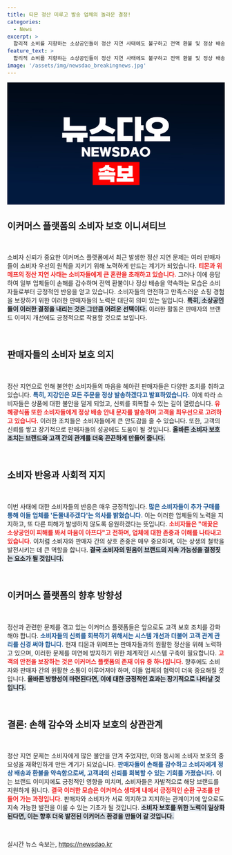```yaml
---
title: 티몬 정산 미루고 발송 업체의 놀라운 결정!
categories:
  - News
excerpt: >
  합리적 소비를 지향하는 소상공인들이 정산 지연 사태에도 불구하고 전액 환불 및 정상 배송을 약속하며 소비자들의 관심을 끌고 있다. 포기하지 않고 고객을 지키는 이들에 대한 응원이 이어지는 가운데, 소비자들은 추가 구매로 업체를 지원하겠다고 나섰다.
feature_text: >
  합리적 소비를 지향하는 소상공인들이 정산 지연 사태에도 불구하고 전액 환불 및 정상 배송을 약속하며 소비자들의 관심을 끌고 있다. 포기하지 않고 고객을 지키는 이들에 대한 응원이 이어지는 가운데, 소비자들은 추가 구매로 업체를 지원하겠다고 나섰다.
image: '/assets/img/newsdao_breakingnews.jpg'
---
```


<p><img src="/assets/img/newsdao_breakingnews.jpg" alt="bookingtag 속보" /></p>

<h2 data-ke-size="size26">이커머스 플랫폼의 소비자 보호 이니셔티브</h2>

<p data-ke-size="size16">&nbsp;</p>

<p>소비자 신뢰가 중요한 이커머스 플랫폼에서 최근 발생한 정산 지연 문제는 여러 판매자들이 소비자 우선의 원칙을 지키기 위해 노력하게 만드는 계기가 되었습니다. <b><span style="color: #ee2323;">티몬과 위메프의 정산 지연 사태는 소비자들에게 큰 혼란을 초래하고 있습니다.</span></b> 그러나 이에 응답하여 일부 업체들이 손해를 감수하며 전액 환불이나 정상 배송을 약속하는 모습은 소비자들로부터 긍정적인 반응을 얻고 있습니다. 소비자들의 안전하고 만족스러운 쇼핑 경험을 보장하기 위한 이러한 판매자들의 노력은 대단히 의미 있는 일입니다. <b><span style="background-color: #21538527;">특히, 소상공인들이 이러한 결정을 내리는 것은 그만큼 어려운 선택이다.</span></b> 이러한 활동은 판매자의 브랜드 이미지 개선에도 긍정적으로 작용할 것으로 보입니다.</p>

<p data-ke-size="size16">&nbsp;</p>

<h2 data-ke-size="size26">판매자들의 소비자 보호 의지</h2>

<p data-ke-size="size16">&nbsp;</p>

<p>정산 지연으로 인해 불안한 소비자들의 마음을 헤아린 판매자들은 다양한 조치를 취하고 있습니다. <b><span style="color: #1a5490;">특히, 지강인은 모든 주문을 정상 발송하겠다고 발표하였습니다.</span></b> 이에 따라 소비자들은 상품에 대한 불안을 덜게 되었고, 신뢰를 회복할 수 있는 길이 열렸습니다. <b><span style="color: #ee2323;">유혜광식품 또한 소비자들에게 정상 배송 안내 문자를 발송하며 고객을 최우선으로 고려하고 있습니다.</span></b> 이러한 조치들은 소비자들에게 큰 안도감을 줄 수 있습니다. 또한, 고객의 신뢰를 쌓고 장기적으로 판매자들의 성공에도 도움이 될 것입니다. <b><span style="background-color: #21538527;">올바른 소비자 보호 조치는 브랜드와 고객 간의 관계를 더욱 끈끈하게 만들어 줍니다.</span></b></p>

<p data-ke-size="size16">&nbsp;</p>

<h2 data-ke-size="size26">소비자 반응과 사회적 지지</h2>

<p data-ke-size="size16">&nbsp;</p>

<p>이번 사태에 대한 소비자들의 반응은 매우 긍정적입니다. <b><span style="color: #1a5490;">많은 소비자들이 추가 구매를 통해 이들 업체를 '돈쭐내주겠다'는 의사를 밝혔습니다.</span></b> 이는 이러한 업체들의 노력을 지지하고, 또 다른 피해가 발생하지 않도록 응원하겠다는 뜻입니다. <b><span style="color: #ee2323;">소비자들은 "애꿎은 소상공인이 피해를 봐서 마음이 아프다"고 전하며, 업체에 대한 존중과 이해를 나타내고 있습니다.</span></b> 이처럼 소비자와 판매자 간의 상호 존중은 매우 중요하며, 이는 상생의 철학을 발전시키는 데 큰 역할을 합니다. <b><span style="background-color: #21538527;">결국 소비자의 믿음이 브랜드의 지속 가능성을 결정짓는 요소가 될 것입니다.</span></b></p>

<p data-ke-size="size16">&nbsp;</p>

<h2 data-ke-size="size26">이커머스 플랫폼의 향후 방향성</h2>

<p data-ke-size="size16">&nbsp;</p>

<p>정산과 관련한 문제를 겪고 있는 이커머스 플랫폼들은 앞으로도 고객 보호 조치를 강화해야 합니다. <b><span style="color: #1a5490;">소비자들의 신뢰를 회복하기 위해서는 시스템 개선과 더불어 고객 관계 관리를 신경 써야 합니다.</span></b> 현재 티몬과 위메프는 판매자들과의 원활한 정산을 위해 노력하고 있으며, 이러한 문제를 미연에 방지하기 위한 체계적인 시스템 구축이 필요합니다. <b><span style="color: #ee2323;">고객의 안전을 보장하는 것은 이커머스 플랫폼의 존재 이유 중 하나입니다.</span></b> 향후에도 소비자와 판매자 간의 원활한 소통이 이루어져야 하며, 이들 업체의 협력이 더욱 중요해질 것입니다. <b><span style="background-color: #21538527;">올바른 방향성이 마련된다면, 이에 대한 긍정적인 효과는 장기적으로 나타날 것입니다.</span></b></p>

<p data-ke-size="size16">&nbsp;</p>

<h2 data-ke-size="size26">결론: 손해 감수와 소비자 보호의 상관관계</h2>

<p data-ke-size="size16">&nbsp;</p>

<p>정산 지연 문제는 소비자에게 많은 불안을 안겨 주었지만, 이와 동시에 소비자 보호의 중요성을 재확인하게 만든 계기가 되었습니다. <b><span style="color: #1a5490;">판매자들이 손해를 감수하고 소비자에게 정상 배송과 환불을 약속함으로써, 고객과의 신뢰를 회복할 수 있는 기회를 가졌습니다.</span></b> 이는 브랜드 이미지에도 긍정적인 영향을 미치며, 소비자들은 자발적으로 해당 브랜드를 지원하게 됩니다. <b><span style="color: #ee2323;">결국 이러한 모습은 이커머스 생태계 내에서 긍정적인 순환 구조를 만들어 가는 과정입니다.</span></b> 판매자와 소비자가 서로 의지하고 지지하는 관계이기에 앞으로도 지속 가능한 발전을 이룰 수 있는 기초가 될 것입니다. <b><span style="background-color: #21538527;">소비자 보호를 위한 노력이 일상화된다면, 이는 향후 더욱 발전된 이커머스 환경을 만들어 갈 것입니다.</span></b> </p>

<p data-ke-size="size16">&nbsp;</p>
실시간 뉴스 속보는, <a href="https://newsdao.kr" rel="dofollow">https://newsdao.kr</a>


